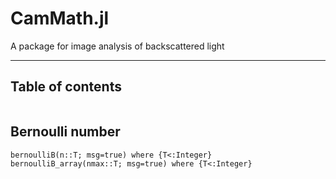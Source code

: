 # CamMath.jl


A package for image analysis of backscattered light

---
## Table of contents

```@contents
```

## Bernoulli number

```@docs
bernoulliB(n::T; msg=true) where {T<:Integer}
bernoulliB_array(nmax::T; msg=true) where {T<:Integer}
```



